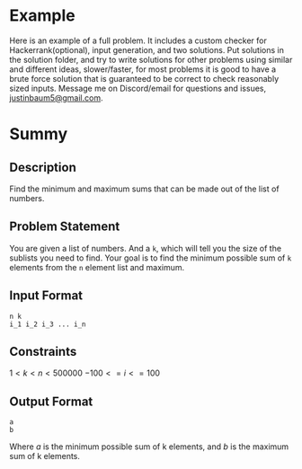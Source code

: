# Example

Here is an example of a full problem. It includes a custom checker for Hackerrank(optional), input generation, and two solutions.
Put solutions in the solution folder, and try to write solutions for other problems using similar and different ideas, slower/faster,
for most problems it is good to have a brute force solution that is guaranteed to be correct to check reasonably sized inputs.
Message me on Discord/email for questions and issues, <justinbaum5@gmail.com>.




# Summy

## Description

Find the minimum and maximum sums that can be made out of the list of numbers.

## Problem Statement

You are given a list of numbers. And a `k`, which will tell you the size of the sublists you need to find. Your goal is to find the minimum possible sum of `k` elements from the `n` element list and maximum.

## Input Format

```
n k
i_1 i_2 i_3 ... i_n
```

## Constraints

$1 < k < n < 500000$
$-100 <= i <= 100$

## Output Format

```
a
b
```
Where $a$ is the minimum possible sum of k elements, and $b$ is the maximum sum of k elements.
